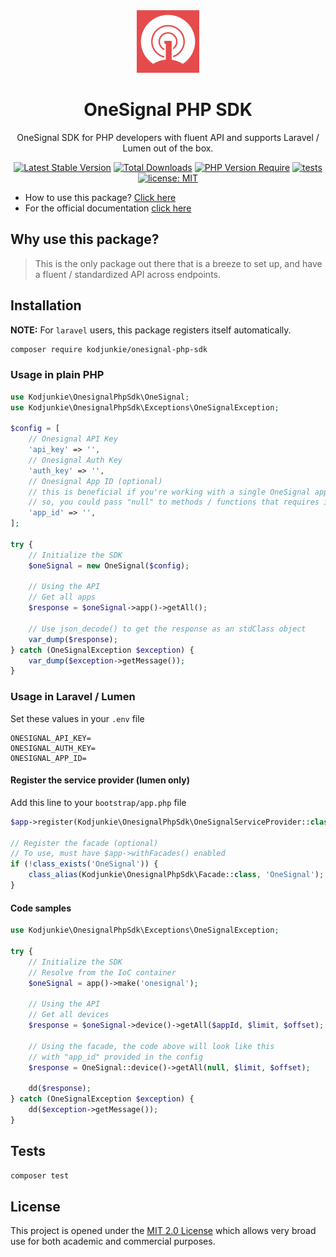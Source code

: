 <div align="center">
  <img src="./onesignal.png" alt="OneSignal" height="100" width="auto" />
</div>

<h1 align="center">OneSignal PHP SDK</h1>

<div align="center">

OneSignal SDK for PHP developers with fluent API and supports Laravel / Lumen out of the box.

[![Latest Stable Version](http://poser.pugx.org/kodjunkie/onesignal-php-sdk/v)](https://packagist.org/packages/kodjunkie/onesignal-php-sdk) [![Total Downloads](http://poser.pugx.org/kodjunkie/onesignal-php-sdk/downloads)](https://packagist.org/packages/kodjunkie/onesignal-php-sdk) [![PHP Version Require](http://poser.pugx.org/kodjunkie/onesignal-php-sdk/require/php)](https://packagist.org/packages/kodjunkie/onesignal-php-sdk) [![tests](https://github.com/kodjunkie/onesignal-php-sdk/actions/workflows/php.yml/badge.svg?branch=master)](https://github.com/kodjunkie/onesignal-php-sdk/actions/workflows/php.yml) <a href="https://github.com/kodjunkie/onesignal-php-sdk/blob/master/LICENSE"><img src="https://img.shields.io/badge/license-MIT-red.svg" alt="license: MIT" height="20"></a>

</div>

- How to use this package? [Click here](https://github.com/kodjunkie/onesignal-php-sdk/tree/master/docs)
- For the official documentation [click here](https://documentation.onesignal.com/reference)

## Why use this package?

> This is the only package out there that is a breeze to set up, and have a fluent / standardized API across endpoints.

## Installation

**NOTE:** For `laravel` users, this package registers itself automatically.

```bash
composer require kodjunkie/onesignal-php-sdk
```

### Usage in plain PHP

```php
use Kodjunkie\OnesignalPhpSdk\OneSignal;
use Kodjunkie\OnesignalPhpSdk\Exceptions\OneSignalException;

$config = [
    // Onesignal API Key
    'api_key' => '',
    // Onesignal Auth Key
    'auth_key' => '',
    // Onesignal App ID (optional)
    // this is beneficial if you're working with a single OneSignal app
    // so, you could pass "null" to methods / functions that requires it.
    'app_id' => '',
];

try {
    // Initialize the SDK
    $oneSignal = new OneSignal($config);
    
    // Using the API
    // Get all apps
    $response = $oneSignal->app()->getAll();
    
    // Use json_decode() to get the response as an stdClass object
    var_dump($response);
} catch (OneSignalException $exception) {
    var_dump($exception->getMessage());
}
```

### Usage in Laravel / Lumen

Set these values in your `.env` file

```dotenv
ONESIGNAL_API_KEY=
ONESIGNAL_AUTH_KEY=
ONESIGNAL_APP_ID=
```

#### Register the service provider (lumen only)

Add this line to your `bootstrap/app.php` file

```php
$app->register(Kodjunkie\OnesignalPhpSdk\OneSignalServiceProvider::class);

// Register the facade (optional)
// To use, must have $app->withFacades() enabled
if (!class_exists('OneSignal')) {
    class_alias(Kodjunkie\OnesignalPhpSdk\Facade::class, 'OneSignal');
}
```

#### Code samples

```php
use Kodjunkie\OnesignalPhpSdk\Exceptions\OneSignalException;

try {
    // Initialize the SDK
    // Resolve from the IoC container
    $oneSignal = app()->make('onesignal');
    
    // Using the API
    // Get all devices
    $response = $oneSignal->device()->getAll($appId, $limit, $offset);
    
    // Using the facade, the code above will look like this
    // with "app_id" provided in the config
    $response = OneSignal::device()->getAll(null, $limit, $offset);
    
    dd($response);
} catch (OneSignalException $exception) {
    dd($exception->getMessage());
}
```

## Tests

```bash
composer test
```

## License

This project is opened under the [MIT 2.0 License](https://github.com/kodjunkie/onesignal-php-sdk/blob/master/LICENSE)
which allows very broad use for both academic and commercial purposes.

